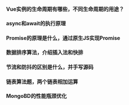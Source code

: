 #### Vue实例的生命周期有哪些，不同生命周期的用途？

#### async和await的执行原理

#### Promise的原理是什么，通过原生JS实现Promise

#### 数据排序算法，介绍插入法和快排

#### 节流和防抖的区别是什么，并手写源码

#### 链表算法题，两个链表相加运算

#### MongoBD的性能瓶颈优化